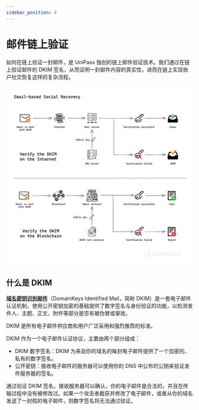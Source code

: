 ```yaml
---
sidebar_position: 4
---
```


# 邮件链上验证

如何在链上验证一封邮件，是 UniPass 独创的链上邮件验证技术。我们通过在链上验证邮件的 DKIM 签名，从而证明一封邮件内容的真实性，进而在链上实现账户社交恢复这样的复杂流程。

![verify-dkim.png](./img/verify-dkim.png)

## 什么是 DKIM

[**域名密钥识别邮件**](https://datatracker.ietf.org/doc/html/rfc6376)（DomainKeys Identified Mail，简称 DKIM）是一套电子邮件认证机制，使用公开密钥加密的基础提供了数字签名与身份验证的功能，以检测发件人、主题、正文、附件等部分是否有被伪冒或窜改。

DKIM 是所有电子邮件供应商和用户广泛采用和强烈推荐的标准。

DKIM 作为一个电子邮件认证协议，主要由两个部分组成：

- DKIM 数字签名：DKIM 为来自你的域名的每封电子邮件提供了一个加密的、私有的数字签名。
- 公开密钥：接收电子邮件的服务器可以使用你的 DNS 中公布的公钥来验证发件服务器的签名。

通过验证 DKIM 签名，接收服务器可以确认，你的电子邮件是合法的，并且在传输过程中没有被修改过。如果一个攻击者截获并修改了电子邮件，或者从你的域名发送了一封假的电子邮件，则数字签名将无法通过验证。